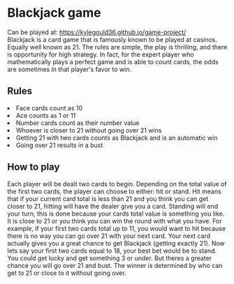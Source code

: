 # Blackjack game
Can be played at: https://kylegould36.github.io/game-project/ <br>
Blackjack is a card game that is famously known to be played at casinos. Equally well known as 21. The rules are simple, the play is thrilling, and there is opportunity for high strategy. In fact, for the expert player who mathematically plays a perfect game and is able to count cards, the odds are sometimes in that player's favor to win. <br>
<h2>Rules</h2>
<li>Face cards count as 10</li>
<li>Ace counts as 1 or 11</li>
<li>Number cards count as their number value</li>
<li>Whoever is closer to 21 without going over 21 wins</li>
<li>Getting 21 with two cards counts as Blackjack and is an automatic win</li>
<li>Going over 21 results in a bust</li>

<h2>How to play</h2>
<p>Each player will be dealt two cards to begin. Depending on the total value of the first two cards, the player can choose to either: hit or stand. Hit means that if your current card total is less than 21 and you think you can get closer to 21, hitting will have the dealer give you a card. Standing will end your turn, this is done because your cards total value is something you like. It is close to 21 or you think you can win the round with what you have. For example, if your first two cards total up to 11, you would want to hit because there is no way you can go over 21 with your next card. Your next card actually gives you a great chance to get Blackjack (getting exactly 21). Now lets say your first two cards equal to 18, your best bet would be to stand. You could get lucky and get something 3 or under. But theres a greater chance you will go over 21 and bust. The winner is determined by who can get to 21 or close to it without going over.</p>
